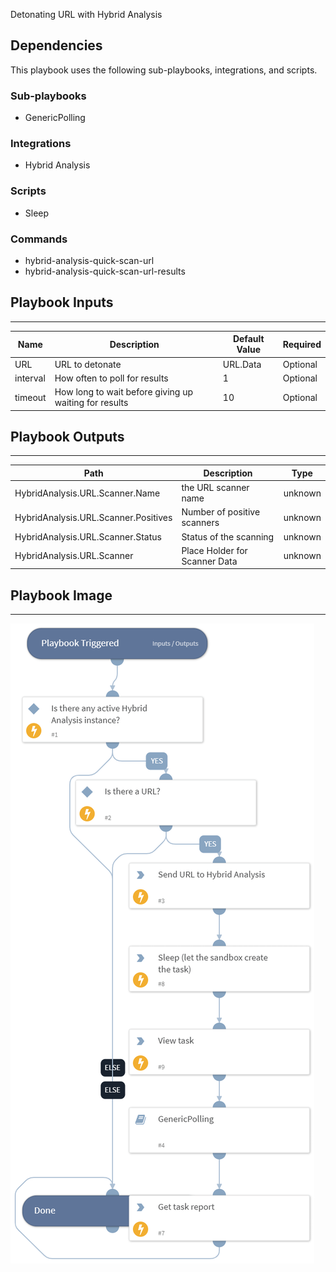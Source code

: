 Detonating URL with Hybrid Analysis

## Dependencies

This playbook uses the following sub-playbooks, integrations, and scripts.

### Sub-playbooks

- GenericPolling

### Integrations

- Hybrid Analysis

### Scripts

- Sleep

### Commands

- hybrid-analysis-quick-scan-url
- hybrid-analysis-quick-scan-url-results

## Playbook Inputs

---

| **Name** | **Description**                                       | **Default Value** | **Required** |
| -------- | ----------------------------------------------------- | ----------------- | ------------ |
| URL      | URL to detonate                                       | URL.Data          | Optional     |
| interval | How often to poll for results                         | 1                 | Optional     |
| timeout  | How long to wait before giving up waiting for results | 10                | Optional     |

## Playbook Outputs

---

| **Path**                             | **Description**               | **Type** |
| ------------------------------------ | ----------------------------- | -------- |
| HybridAnalysis.URL.Scanner.Name      | the URL scanner name          | unknown  |
| HybridAnalysis.URL.Scanner.Positives | Number of positive scanners   | unknown  |
| HybridAnalysis.URL.Scanner.Status    | Status of the scanning        | unknown  |
| HybridAnalysis.URL.Scanner           | Place Holder for Scanner Data | unknown  |

## Playbook Image

---

![Detonate URL - Hybrid Analysis](../doc_files/Detonate_URL_-_Hybrid_Analysis.png)

